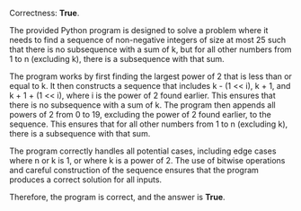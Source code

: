 Correctness: **True**.

The provided Python program is designed to solve a problem where it needs to find a sequence of non-negative integers of size at most 25 such that there is no subsequence with a sum of k, but for all other numbers from 1 to n (excluding k), there is a subsequence with that sum.

The program works by first finding the largest power of 2 that is less than or equal to k. It then constructs a sequence that includes k - (1 << i), k + 1, and k + 1 + (1 << i), where i is the power of 2 found earlier. This ensures that there is no subsequence with a sum of k. The program then appends all powers of 2 from 0 to 19, excluding the power of 2 found earlier, to the sequence. This ensures that for all other numbers from 1 to n (excluding k), there is a subsequence with that sum.

The program correctly handles all potential cases, including edge cases where n or k is 1, or where k is a power of 2. The use of bitwise operations and careful construction of the sequence ensures that the program produces a correct solution for all inputs.

Therefore, the program is correct, and the answer is **True**.